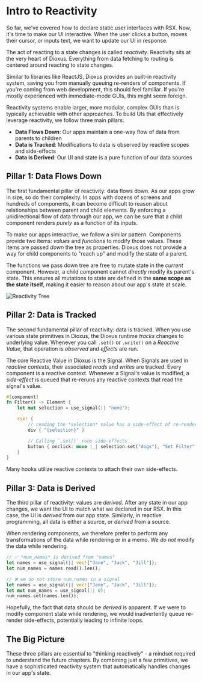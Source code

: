 # Intro to Reactivity

So far, we've covered how to declare static user interfaces with RSX. Now, it's time to make our UI interactive. When the user clicks a button, moves their cursor, or inputs text, we want to update our UI in response.

The act of reacting to a state changes is called *reactivity*. Reactivity sits at the very heart of Dioxus. Everything from data fetching to routing is centered around reacting to state changes.

Similar to libraries like ReactJS, Dioxus provides an built-in reactivity system, saving you from manually queuing re-renders of components. If you're coming from web development, this should feel familiar. If you're mostly experienced with immediate-mode GUIs, this might seem foreign.

Reactivity systems enable larger, more modular, complex GUIs than is typically achievable with other approaches. To build UIs that effectively leverage reactivity, we follow three main pillars:

- **Data Flows Down**: Our apps maintain a one-way flow of data from parents to children
- **Data is Tracked**: Modifications to data is observed by reactive scopes and side-effects
- **Data is Derived**: Our UI and state is a pure function of our data sources

## Pillar 1: Data Flows Down

The first fundamental pillar of reactivity: data flows down. As our apps grow in size, so do their complexity. In apps with dozens of screens and hundreds of components, it can become difficult to reason about relationships between parent and child elements. By enforcing a unidirectional flow of data through our app, we can be sure that a child component renders *purely* as a function of its inputs.

To make our apps interactive, we follow a similar pattern. Components provide two items: *values* and *functions* to modify those values. These items are passed *down* the tree as properties. Dioxus does not provide a way for child components to "reach up" and modify the state of a parent.

The functions we pass down tree are free to mutate state in the *current* component. However, a child component cannot *directly* modify its parent's state. This ensures all mutations to state are defined in the **same scope as the state itself**, making it easier to reason about our app's state at scale.

![Reactivity Tree](/assets/07/reactivity-tree.png)

## Pillar 2: Data is Tracked

The second fundamental pillar of reactivity: data is tracked. When you use various state primitives in Dioxus, the Dioxus runtime *tracks* changes to underlying value. Whenever you call `.set()` or `.write()` on a *Reactive Value*, that operation is *observed* and *effects* are run.

The core Reactive Value in Dioxus is the Signal. When Signals are used in *reactive contexts*, their associated *reads* and *writes* are tracked. Every component is a reactive context. Whenever a Signal's value is modified, a *side-effect* is queued that re-reruns any reactive contexts that read the signal's value.

```rust
#[component]
fn Filter() -> Element {
    let mut selection = use_signal(|| "none");

    rsx! {
        // reading the *selection* value has a side-effect of re-rendering this component
        div { "{selection}" }

        // Calling `.set()` runs side-effects
        button { onclick: move |_| selection.set("dogs"), "Set Filter" }
    }
}
```

Many hooks utilize reactive contexts to attach their own side-effects.

## Pillar 3: Data is Derived

The third pillar of reactivity: values are *derived*. After any state in our app changes, we want the UI to match what we declared in our RSX. In this case, the UI is *derived* from our app state. Similarly, in reactive programming, all data is either a source, or *derived* from a source.

When rendering components, we therefore prefer to perform any transformations of the data while rendering or in a memo. We *do not* modify the data while rendering.

```rust
// ✅ *num_names* is derived from "names"
let names = use_signal(|| vec!["Jane", "Jack", "Jill"]);
let num_names = names.read().len();

// ❌ we do not store num_names in a signal
let names = use_signal(|| vec!["Jane", "Jack", "Jill"]);
let mut num_names = use_signal(|| 0);
num_names.set(names.len());
```

Hopefully, the fact that data should be *derived* is apparent. If we were to modify component state while rendering, we would inadvertently queue re-render side-effects, potentially leading to infinite loops.


## The Big Picture

These three pillars are essential to "thinking reactively" - a mindset required to understand the future chapters. By combining just a few primitives, we have a sophisticated reactivity system that automatically handles changes in our app's state.
